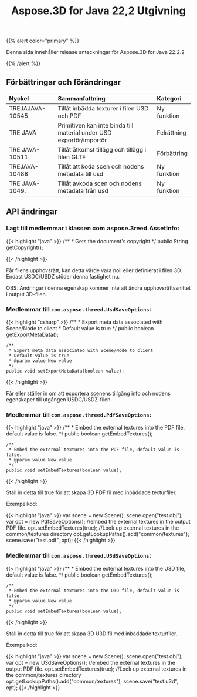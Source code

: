 ﻿---
title: Aspose.3D for Java 22,2 Utgivning
type: docs
weight: 11
url: /sv/java/aspose-3d-for-java-22-2-release-notes/
---
{{% alert color="primary" %}}

Denna sida innehåller release anteckningar för Aspose.3D for Java 22.2.2

{{% /alert %}}
## **Förbättringar och förändringar**

|**Nyckel**|**Sammanfattning**|**Kategori**|
|:- |:- |:- |
|TREJAJAVA-10545|Tillåt inbädda texturer i filen U3D och PDF|Ny funktion|
|TRE JAVA|Primitiven kan inte binda till material under USD exportör/importör|Felrättning|
|TRE JAVA-10511|Tillåt åtkomst tillägg och tillägg i filen GLTF|Förbättring|
|TREJAVA-10488|Tillåt att koda scen och nodens metadata till usd|Ny funktion|
|TRE JAVA-1049.|Tillåt avkoda scen och nodens metadata från usd|Ny funktion|

## API ändringar ##


### Lagt till medlemmar i klassen com.aspose.3reed.AssetInfo:

{{< highlight "java" >}}
    /**
     * Gets the document's copyright
     */
    public String getCopyright();

{{< /highlight >}}

Får filens upphovsrätt, kan detta värde vara noll eller definierat i filen 3D.
Endast USDC/USDZ stöder denna fastighet nu.

OBS: Ändringar i denna egenskap kommer inte att ändra upphovsrättssnittet i output 3D-filen.


### Medlemmar till `com.aspose.threed.UsdSaveOptions`:

{{< highlight "csharp" >}}
    /**
     * Export meta data associated with Scene/Node to client
     * Default value is true
     */
    public boolean getExportMetaData();
    
    /**
     * Export meta data associated with Scene/Node to client
     * Default value is true
     * @param value New value
     */
    public void setExportMetaData(boolean value);

{{< /highlight >}}

Får eller ställer in om att exportera scenens tillgång info och nodens egenskaper till utgången USDC/USDZ-filen.



### Medlemmar till `com.aspose.threed.PdfSaveOptions`:

{{< highlight "java" >}}
    /**
     * Embed the external textures into the PDF file, default value is false.
     */
    public boolean getEmbedTextures();
    
    /**
     * Embed the external textures into the PDF file, default value is false.
     * @param value New value
     */
    public void setEmbedTextures(boolean value);
{{< /highlight >}}

Ställ in detta till true för att skapa 3D PDF fil med inbäddade texturfiler.

Exempelkod:

{{< highlight "java" >}}
        var scene = new Scene();
        scene.open("test.obj");
        var opt = new PdfSaveOptions();
        //embed the external textures in the output PDF file.
        opt.setEmbedTextures(true);
        //Look up external textures in the  common/textures directory
        opt.getLookupPaths().add("common/textures");
        scene.save("test.pdf", opt);
{{< /highlight >}}


### Medlemmar till `com.aspose.threed.U3dSaveOptions`:

{{< highlight "java" >}}
    /**
     * Embed the external textures into the U3D file, default value is false.
     */
    public boolean getEmbedTextures();
    
    /**
     * Embed the external textures into the U3D file, default value is false.
     * @param value New value
     */
    public void setEmbedTextures(boolean value);

{{< /highlight >}}

Ställ in detta till true för att skapa 3D U3D fil med inbäddade texturfiler.

Exempelkod:

{{< highlight "java" >}}
        var scene = new Scene();
        scene.open("test.obj");
        var opt = new U3dSaveOptions();
        //embed the external textures in the output PDF file.
        opt.setEmbedTextures(true);
        //Look up external textures in the  common/textures directory
        opt.getLookupPaths().add("common/textures");
        scene.save("test.u3d", opt);
{{< /highlight >}}



